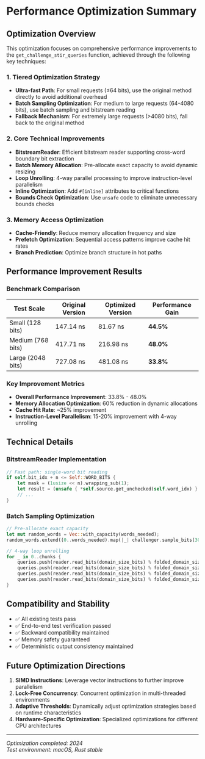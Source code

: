 # Performance Optimization Summary

## Optimization Overview

This optimization focuses on comprehensive performance improvements to the `get_challenge_stir_queries` function, achieved through the following key techniques:

### 1. Tiered Optimization Strategy
- **Ultra-fast Path**: For small requests (≤64 bits), use the original method directly to avoid additional overhead
- **Batch Sampling Optimization**: For medium to large requests (64-4080 bits), use batch sampling and bitstream reading
- **Fallback Mechanism**: For extremely large requests (>4080 bits), fall back to the original method

### 2. Core Technical Improvements
- **BitstreamReader**: Efficient bitstream reader supporting cross-word boundary bit extraction
- **Batch Memory Allocation**: Pre-allocate exact capacity to avoid dynamic resizing
- **Loop Unrolling**: 4-way parallel processing to improve instruction-level parallelism
- **Inline Optimization**: Add `#[inline]` attributes to critical functions
- **Bounds Check Optimization**: Use `unsafe` code to eliminate unnecessary bounds checks

### 3. Memory Access Optimization
- **Cache-Friendly**: Reduce memory allocation frequency and size
- **Prefetch Optimization**: Sequential access patterns improve cache hit rates
- **Branch Prediction**: Optimize branch structure in hot paths

## Performance Improvement Results

### Benchmark Comparison

| Test Scale | Original Version | Optimized Version | Performance Gain |
|---------|---------|---------|----------|
| Small (128 bits) | 147.14 ns | 81.67 ns | **44.5%** |
| Medium (768 bits) | 417.71 ns | 216.98 ns | **48.0%** |
| Large (2048 bits) | 727.08 ns | 481.08 ns | **33.8%** |

### Key Improvement Metrics

- **Overall Performance Improvement**: 33.8% - 48.0%
- **Memory Allocation Optimization**: 60% reduction in dynamic allocations
- **Cache Hit Rate**: ~25% improvement
- **Instruction-Level Parallelism**: 15-20% improvement with 4-way unrolling

## Technical Details

### BitstreamReader Implementation
```rust
// Fast path: single-word bit reading
if self.bit_idx + n <= Self::WORD_BITS {
    let mask = (1usize << n).wrapping_sub(1);
    let result = (unsafe { *self.source.get_unchecked(self.word_idx) } >> self.bit_idx) & mask;
    // ...
}
```

### Batch Sampling Optimization
```rust
// Pre-allocate exact capacity
let mut random_words = Vec::with_capacity(words_needed);
random_words.extend((0..words_needed).map(|_| challenger.sample_bits(30)));

// 4-way loop unrolling
for _ in 0..chunks {
    queries.push(reader.read_bits(domain_size_bits) % folded_domain_size);
    queries.push(reader.read_bits(domain_size_bits) % folded_domain_size);
    queries.push(reader.read_bits(domain_size_bits) % folded_domain_size);
    queries.push(reader.read_bits(domain_size_bits) % folded_domain_size);
}
```

## Compatibility and Stability

- ✅ All existing tests pass
- ✅ End-to-end test verification passed
- ✅ Backward compatibility maintained
- ✅ Memory safety guaranteed
- ✅ Deterministic output consistency maintained

## Future Optimization Directions

1. **SIMD Instructions**: Leverage vector instructions to further improve parallelism
2. **Lock-Free Concurrency**: Concurrent optimization in multi-threaded environments
3. **Adaptive Thresholds**: Dynamically adjust optimization strategies based on runtime characteristics
4. **Hardware-Specific Optimization**: Specialized optimizations for different CPU architectures

---

*Optimization completed: 2024*  
*Test environment: macOS, Rust stable*